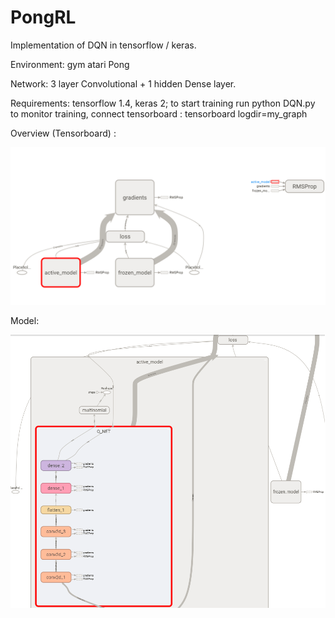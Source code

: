 # PongRL
Implementation of DQN in tensorflow / keras.

Environment: gym atari Pong

Network: 3 layer Convolutional + 1 hidden Dense layer.

Requirements: tensorflow 1.4, keras 2; 
to start training run 
  python DQN.py
to monitor training, connect tensorboard :
  tensorboard logdir=my_graph

Overview (Tensorboard) : 

![Alt text](/screenshots/2017-12-04_10h11_21.png?raw=true "Overview of the training")

Model:

![Alt text](/screenshots/2017-12-04_10h15_37.png?raw=true "trained model")

